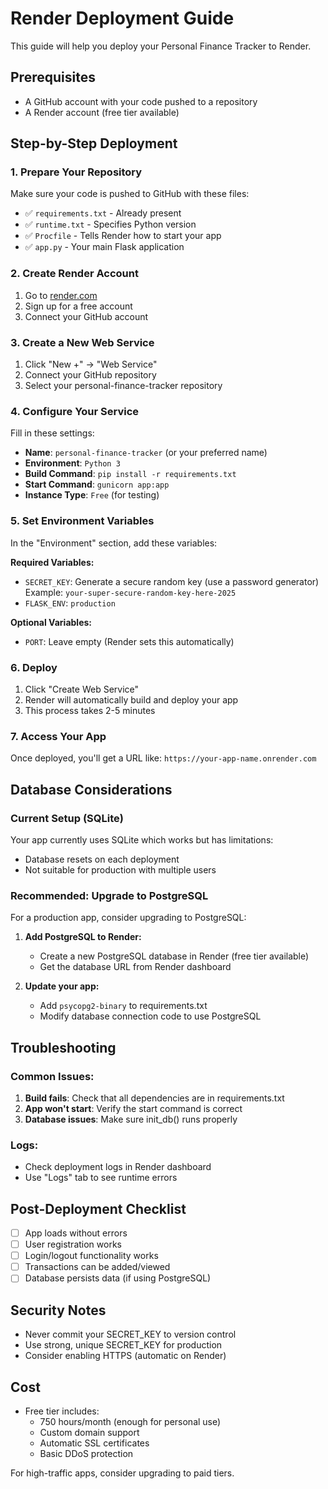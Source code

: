 # Render Deployment Guide

This guide will help you deploy your Personal Finance Tracker to Render.

## Prerequisites
- A GitHub account with your code pushed to a repository
- A Render account (free tier available)

## Step-by-Step Deployment

### 1. Prepare Your Repository
Make sure your code is pushed to GitHub with these files:
- ✅ `requirements.txt` - Already present
- ✅ `runtime.txt` - Specifies Python version
- ✅ `Procfile` - Tells Render how to start your app
- ✅ `app.py` - Your main Flask application

### 2. Create Render Account
1. Go to [render.com](https://render.com)
2. Sign up for a free account
3. Connect your GitHub account

### 3. Create a New Web Service
1. Click "New +" → "Web Service"
2. Connect your GitHub repository
3. Select your personal-finance-tracker repository

### 4. Configure Your Service
Fill in these settings:
- **Name**: `personal-finance-tracker` (or your preferred name)
- **Environment**: `Python 3`
- **Build Command**: `pip install -r requirements.txt`
- **Start Command**: `gunicorn app:app`
- **Instance Type**: `Free` (for testing)

### 5. Set Environment Variables
In the "Environment" section, add these variables:

**Required Variables:**
- `SECRET_KEY`: Generate a secure random key (use a password generator)
  Example: `your-super-secure-random-key-here-2025`
- `FLASK_ENV`: `production`

**Optional Variables:**
- `PORT`: Leave empty (Render sets this automatically)

### 6. Deploy
1. Click "Create Web Service"
2. Render will automatically build and deploy your app
3. This process takes 2-5 minutes

### 7. Access Your App
Once deployed, you'll get a URL like:
`https://your-app-name.onrender.com`

## Database Considerations

### Current Setup (SQLite)
Your app currently uses SQLite which works but has limitations:
- Database resets on each deployment
- Not suitable for production with multiple users

### Recommended: Upgrade to PostgreSQL
For a production app, consider upgrading to PostgreSQL:

1. **Add PostgreSQL to Render:**
   - Create a new PostgreSQL database in Render (free tier available)
   - Get the database URL from Render dashboard

2. **Update your app:**
   - Add `psycopg2-binary` to requirements.txt
   - Modify database connection code to use PostgreSQL

## Troubleshooting

### Common Issues:
1. **Build fails**: Check that all dependencies are in requirements.txt
2. **App won't start**: Verify the start command is correct
3. **Database issues**: Make sure init_db() runs properly

### Logs:
- Check deployment logs in Render dashboard
- Use "Logs" tab to see runtime errors

## Post-Deployment Checklist
- [ ] App loads without errors
- [ ] User registration works
- [ ] Login/logout functionality works
- [ ] Transactions can be added/viewed
- [ ] Database persists data (if using PostgreSQL)

## Security Notes
- Never commit your SECRET_KEY to version control
- Use strong, unique SECRET_KEY for production
- Consider enabling HTTPS (automatic on Render)

## Cost
- Free tier includes:
  - 750 hours/month (enough for personal use)
  - Custom domain support
  - Automatic SSL certificates
  - Basic DDoS protection

For high-traffic apps, consider upgrading to paid tiers.
